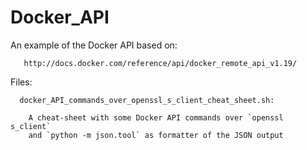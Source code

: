 # Docker_API

An example of the Docker API based on:

       http://docs.docker.com/reference/api/docker_remote_api_v1.19/

Files:

      docker_API_commands_over_openssl_s_client_cheat_sheet.sh:

        A cheat-sheet with some Docker API commands over `openssl s_client`
        and `python -m json.tool` as formatter of the JSON output

